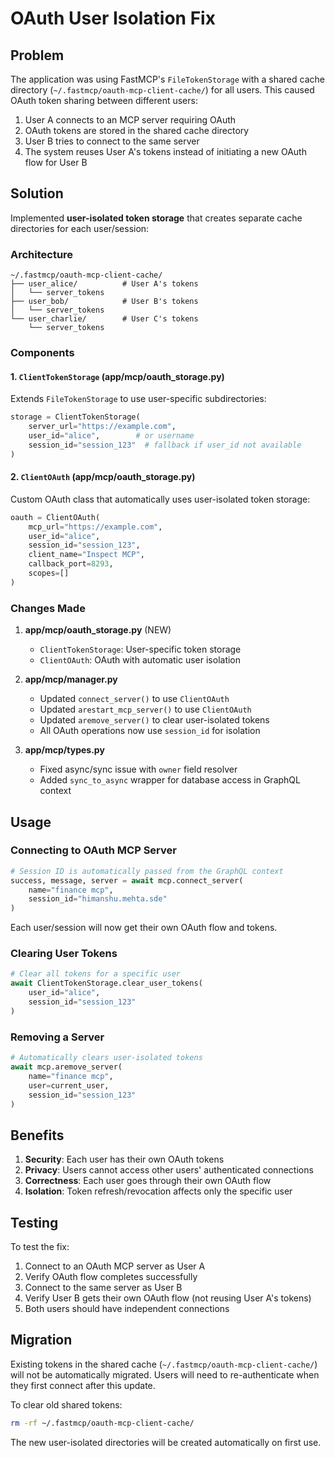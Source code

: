 # OAuth User Isolation Fix

## Problem

The application was using FastMCP's `FileTokenStorage` with a shared cache directory (`~/.fastmcp/oauth-mcp-client-cache/`) for all users. This caused OAuth token sharing between different users:

1. User A connects to an MCP server requiring OAuth
2. OAuth tokens are stored in the shared cache directory
3. User B tries to connect to the same server
4. The system reuses User A's tokens instead of initiating a new OAuth flow for User B

## Solution

Implemented **user-isolated token storage** that creates separate cache directories for each user/session:

### Architecture

```
~/.fastmcp/oauth-mcp-client-cache/
├── user_alice/          # User A's tokens
│   └── server_tokens
├── user_bob/            # User B's tokens
│   └── server_tokens
└── user_charlie/        # User C's tokens
    └── server_tokens
```

### Components

#### 1. `ClientTokenStorage` (app/mcp/oauth_storage.py)

Extends `FileTokenStorage` to use user-specific subdirectories:

```python
storage = ClientTokenStorage(
    server_url="https://example.com",
    user_id="alice",        # or username
    session_id="session_123"  # fallback if user_id not available
)
```

#### 2. `ClientOAuth` (app/mcp/oauth_storage.py)

Custom OAuth class that automatically uses user-isolated token storage:

```python
oauth = ClientOAuth(
    mcp_url="https://example.com",
    user_id="alice",
    session_id="session_123",
    client_name="Inspect MCP",
    callback_port=8293,
    scopes=[]
)
```

### Changes Made

1. **app/mcp/oauth_storage.py** (NEW)
   - `ClientTokenStorage`: User-specific token storage
   - `ClientOAuth`: OAuth with automatic user isolation

2. **app/mcp/manager.py**
   - Updated `connect_server()` to use `ClientOAuth`
   - Updated `arestart_mcp_server()` to use `ClientOAuth`
   - Updated `aremove_server()` to clear user-isolated tokens
   - All OAuth operations now use `session_id` for isolation

3. **app/mcp/types.py**
   - Fixed async/sync issue with `owner` field resolver
   - Added `sync_to_async` wrapper for database access in GraphQL context

## Usage

### Connecting to OAuth MCP Server

```python
# Session ID is automatically passed from the GraphQL context
success, message, server = await mcp.connect_server(
    name="finance mcp",
    session_id="himanshu.mehta.sde"
)
```

Each user/session will now get their own OAuth flow and tokens.

### Clearing User Tokens

```python
# Clear all tokens for a specific user
await ClientTokenStorage.clear_user_tokens(
    user_id="alice",
    session_id="session_123"
)
```

### Removing a Server

```python
# Automatically clears user-isolated tokens
await mcp.aremove_server(
    name="finance mcp",
    user=current_user,
    session_id="session_123"
)
```

## Benefits

1. **Security**: Each user has their own OAuth tokens
2. **Privacy**: Users cannot access other users' authenticated connections
3. **Correctness**: Each user goes through their own OAuth flow
4. **Isolation**: Token refresh/revocation affects only the specific user

## Testing

To test the fix:

1. Connect to an OAuth MCP server as User A
2. Verify OAuth flow completes successfully
3. Connect to the same server as User B
4. Verify User B gets their own OAuth flow (not reusing User A's tokens)
5. Both users should have independent connections

## Migration

Existing tokens in the shared cache (`~/.fastmcp/oauth-mcp-client-cache/`) will not be automatically migrated. Users will need to re-authenticate when they first connect after this update.

To clear old shared tokens:

```bash
rm -rf ~/.fastmcp/oauth-mcp-client-cache/
```

The new user-isolated directories will be created automatically on first use.
